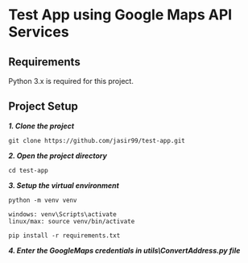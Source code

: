 # Test App using Google Maps API Services


## Requirements

Python 3.x is required for this project.

## Project Setup

***1. Clone the project***

`git clone https://github.com/jasir99/test-app.git`

***2. Open the project directory***

`cd test-app`

***3. Setup the virtual environment***

    python -m venv venv
    
    windows: venv\Scripts\activate  
    linux/max: source venv/bin/activate
    
    pip install -r requirements.txt
    
***4. Enter the GoogleMaps credentials in utils\ConvertAddress.py file***
